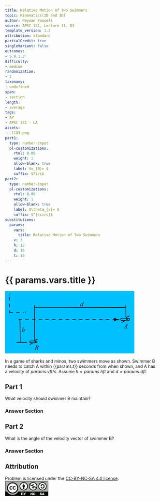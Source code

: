 ```yaml
---
title: Relative Motion of Two Swimmers
topic: Kinematics(2D and 3D)
author: Peyman Yousefi
source: APSC 181, Lecture 11, Q3
template_version: 1.3
attribution: standard
partialCredit: true
singleVariant: false
outcomes:
- 5.8.1.3
difficulty:
- medium
randomization:
- 2
taxonomy:
- undefined
span:
- section
length:
- average
tags:
- AP
- APSC 181 - LA
assets:
- L11Q3.png
part1:
  type: number-input
  pl-customizations:
    rtol: 0.05
    weight: 1
    allow-blank: true
    label: $v_{B}= $
    suffix: $ft/s$
part2:
  type: number-input
  pl-customizations:
    rtol: 0.05
    weight: 1
    allow-blank: true
    label: $\theta_{v}= $
    suffix: $^{\circ}$
substitutions:
  params:
    vars:
      title: Relative Motion of Two Swimmers
    v: 3
    h: 12
    d: 16
    t: 15
---
```

# {{ params.vars.title }}
<img src="L11Q3.png" width=85%>

In a game of sharks and minos, two swimmers move as shown.
Swimmer B needs to catch A within {{params.t}} seconds from when shown, and A has a velocity of ${{params.v}} ft/s$.
Assume $h = {{params.h}} ft$ and $d = {{params.d}} ft$.

## Part 1

What velocity should swimmer B maintain?

### Answer Section

## Part 2

What is the angle of the velocity vector of swimmer B?

### Answer Section

## Attribution

Problem is licensed under the [CC-BY-NC-SA 4.0 license](https://creativecommons.org/licenses/by-nc-sa/4.0/).<br> ![The Creative Commons 4.0 license requiring attribution-BY, non-commercial-NC, and share-alike-SA license.](https://raw.githubusercontent.com/firasm/bits/master/by-nc-sa.png)